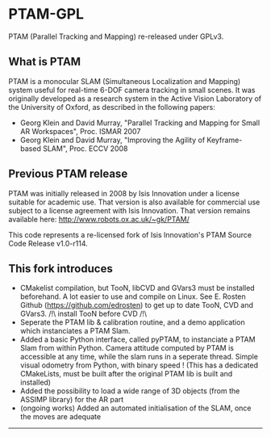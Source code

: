 PTAM-GPL
========

PTAM (Parallel Tracking and Mapping) re-released under GPLv3.

What is PTAM
------------

PTAM is a monocular SLAM (Simultaneous Localization and Mapping) system useful for real-time
6-DOF camera tracking in small scenes. It was originally developed as a research system in the Active 
Vision Laboratory of the University of Oxford, as described in the following papers:

- Georg Klein and David Murray, "Parallel Tracking and Mapping for Small AR Workspaces", Proc. ISMAR 2007
- Georg Klein and David Murray, "Improving the Agility of Keyframe-based SLAM", Proc. ECCV 2008


Previous PTAM release
---------------------

PTAM was initially released in 2008 by Isis Innovation under a license suitable for
academic use. That version is also available for commercial use subject to a license
agreement with Isis Innovation. That version remains available here:
http://www.robots.ox.ac.uk/~gk/PTAM/

This code represents a re-licensed fork of Isis Innovation's PTAM Source Code Release v1.0-r114.


This fork introduces 
---------------------
- CMakelist compilation, but TooN, libCVD and GVars3 must be installed beforehand. A lot easier to use and compile on Linux. See E. Rosten Github (https://github.com/edrosten) to get up to date TooN, CVD and GVars3. /!\ install TooN before CVD /!\ 
- Seperate the PTAM lib & calibration routine, and a demo application which instanciates a PTAM Slam.
- Added a basic Python interface, called pyPTAM, to instanciate a PTAM Slam from within Python. Camera attitude computed by PTAM is accessible at any time, while the slam runs in a seperate thread. Simple visual odometry from Python, with binary speed ! (This has a dedicated CMakeLists, must be built after the original PTAM lib is built and installed)
- Added the possibility to load a wide range of 3D objects (from the ASSIMP library) for the AR part
- (ongoing works) Added an automated initialisation of the SLAM, once the moves are adequate

---------------------
